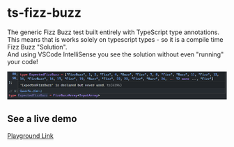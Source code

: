# ts-fizz-buzz

The generic Fizz Buzz test built entirely with TypeScript type annotations.\
This means that is works solely on typescript types - so it is a compile time Fizz Buzz "Solution".\
And using VSCode IntelliSense you see the solution without even "running" your code!

![IntelliSense Example](/images/IntelliSense-Screenshot.png)

## See a live demo

[Playground Link](https://www.typescriptlang.org/play?#code/PQKhCgAIUgxBLAXoyAhArsyAVAngBwFNIBBAOzIHsAXAQ2vkrIGcoJpIB1Ygd1rOqRqlSPlrNmkeGUj9ZAJ3m1cssgBNI8wtXTyWqhUpXUAFvQBcbSNYBKhfABtaAY0KSy6ALYAjQvMlq8ABu8Mzw3g7E3ioAGkIiAAYIyAlWtvZOru5evv6QgSFhEVEqAJrxkADkGMiVaZB2ji5ukB4+fgHBoeGRkNGQcQBkkOXCVcmINYh1HNYAkgBmrTT5XUWRADRCJoQyWjp62-StOX5swODgwMAAxFoA5owyBd3e8A7w1Lg26JHMAHTUSQAWkgAGEmHRpJJTMR5L83MB8FpAs56C10MxCBoxs4ds4ANZSJa0E7teRSSSkibAKa02hYAAUtAJpPgJLJuUpq0KPUIAEorjBsDssQpiLDNAjJDxiJiJSI8YRCRUscR2bJOX5uS91iVNa55FCZG1cv9oBcrsA4JQKcxKJ5iKaOpBZZA0TJ5dtiAARNbhd6fFQ-P4VJUqjWk50U0I816Rf5WyAmajUfDMczXXb-HjwAnwIiBWj-W33YC5-PAP28t4fL4AfXhkUu10gAFZINXXoGvlLNq7iEwHCoyIRsRUHJRKETjk5mIJAo9BMM1cSpIJY6SAAyQW3txOEAAe+Ftgi+REgc2YXb1qFwbYAPNhIEfqLs1NlyQA+SAAXkgCQACQAN7YAAvgkL6Hm+6iSEBwHSAs2oAPKwvIfpLswYEgTuAA+7YQZAAD8QjwsQ5iQAstAOFiADcLbWgATJ2-q1kGfaEFsbpDiOY44iIk7TrIghzgu8BLpAK5jmunzctuWyMVsAAsWwAGy7hSAAc4BHieRpCAQxBXjefJ3oxT5QTBH5avIP7-vB4GQa+75wSBiEoWhGGfFhOGQPhzH4UpfmQOp+GaYRJHUGRkAUVRNGEPRSYAKosLo6pLLJsYnhIfIVPcux+OimoAMwsTWPYqE2cphGQ9zuroWgCJAQQdE8u5LHgRDMM48gFtQ4DnsQCBkJ8hDFdg6COMQ-4ANpQJAW5bMValbAAnFsACMimQBtbabZpCkbQpKmQIxADsS2LZAxXLfNxWqUt62QEp21KXtz0He2R3tidbYXSFV2qctIUPfNqlPWd21ne9Z2fZp32aSdmn-atV2rcDq0PZAq2reAAC6OnHqeBkXsZrGRHexUWc5sE2XZOCWS5cDSKN42TZEM3RnjxGkeg5GUdRdEMTc74PE8wti0wUjqEegIgu6kK0NCzNYFM4KUGonHJpQLUUjr2oAEQAKLHsqb5qAbJMtGMq6SlozC-P1rYirGsZjFonj696NnCS+6jtZoyq6GELUK2QaIwfQbXSCrkyYCgviTjwiatkb-z3OaEwnRM23-HnA2GerZC69QELh-QABypzyNglBG54+BfAAylF0j3A+LcUjT1nzr1tXBdGWzPt3n65HZ83wZ3hEjwBblkEhFJ2PO2GgRFDRuIIFGdwxkAABKEA4RAUoNFS0N4vcuGeOyB84wdtcMzhMLrYRMAXF5lxHUzU9BTOD2g8cAAUUTwAjoQemZcS4f0rtXWu9dG64E7m3B8Ewv7YC2B4BwDgthTCAdiEB6IvxDy-C2GAEx-5YBPvKDQCw9w1XuL0aMFpCZ6TPIXFB8dv5WVHn4LYExcGoiKv+MmNYKa4HMtgQh5DED8PwW+P8l5rzk0IHeR8Ejx7WD4cA0BjNaZRT5jzJISBEAgSgdQVB2DAFaIIYRSw1gcFWLkTPPRxASIJCmJBWxOASGxykVbSAVDKJ7jkLQRQygA7RkkCAC4rYm58HwN7XUAY6yVWlNLbYsYwTUVvk4N87CsC0DULQRu2oxhRRUIEBYC9diCCqqwE+mSHDZPRHkxAnDf7V3pi0p8WxhHxmUbgKmEiemKJEf01RX5iGtnqVk34zSjGoJ0dZaMnT5kcLQQokyxQzJPkkb02894dnEN0sTE+LSSChNwA+c5Xcf602jDNPG9NgLzRmgAaTSQSQguBKBLGuXjCiDSmm5NWcgK5ig3nc2GMs8AYFLgnzmGQfA6BqDXLCbNeaV1vrbWBr9FakB-qfXWvNDamLvpbU2sDDaJ1dqbSxhtf6G1PobSJdYRiV1GJYu2oxYGjETqMXeoxLG50FKfUYiy66V1irfWKti4GxUTrFXevdJa-1iqfWKuKpSV0lLfRespHFJ03rKSxkpf6SlPpKXFW2K6bZvptm2m2YGbZfrvTbFjP6Ww2yfTbOK1SgNvqqW2kDNSJ1VLvVUljVS-1VKfXBhseaZ0rpnW+pDLYZ1gZnROtDNNWMzr-Vhmm8Vmkrrwy2JpbamlgaIzLe9TSWNkZlrhuK1Ga1vqrW2ujNaJ1VrvUxmtFGhLcZ40Sq2TgnwTA+P-MDNW-42zmhNkQZw5sKIzQNi0g2m0FJbDXUYjdz1t1TD3Tu5Ae6CXbomEew9Ww87-AJifBdZtsQtPkWci5D4EVIpRRc4h3jgSgjIWrVADIUB-qYanW5gR+7PtKSyYgpVkR4NAawJM+9D4lMMjCEQZ8L5LpvnfV+9SmCf3jkB0Fw8IPcPkBY5AMjQHYOA7Rgh8iIF+FLkR6B5JYEN2bq3WqD55otNI609ZGCsFSMY2+ejNGHFgPjdYbA4BiGEfLmY4DbS7nVyk9ImT4Cn6sdMVXTjdduMIN4+3ATILJhqZE78MTomtMSdk-NBTP7jn6VOZZoT-H5OLMo3J2Ojn5F7NMmInZ-n7GIcERspRlMwvzSE4FoRIy+kqJ2fNdRAWZO+d5i4gCEwTHsbMSR6z1HtORck2gBjOmbHxcseV4gTjoquKmAVlTXn1kJeqx4+LVX6vZecQYoT3X5OJWmY02ZwLkBTHa9l5ZL7PMlei6M7ZQylspYGWFtb+zxlHKJu5thC3kCosudc2b1cHlPJee8mOnzvm-MUP88EMycmEEE2p65ELJJ0xhTvMdphJ2nVK-I6dwH5FzsgA+pd2IV3HrjlN4De7vqw8vfHI9F6D0I-PZZ09WOT0HtR7jqzePIA3rvYXSH5s3tYH-FTxAx332IuRcdyZtxRaEEeEwIAA)

